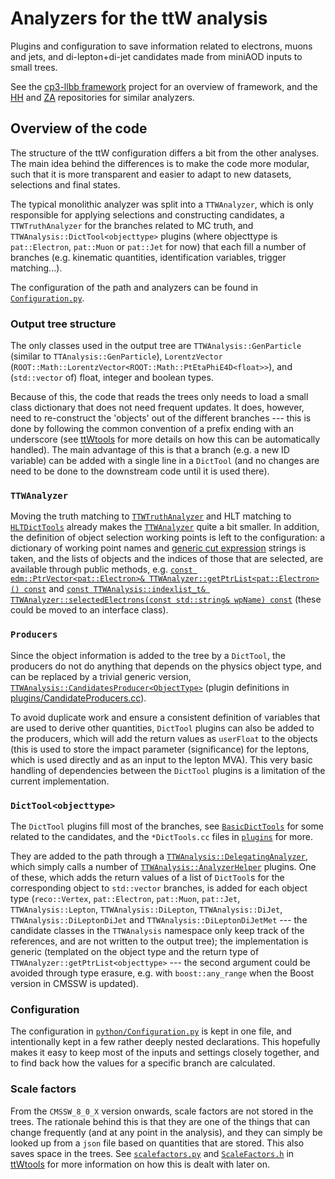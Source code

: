 # Analyzers for the ttW analysis #

Plugins and configuration to save information related to electrons, muons and jets, and di-lepton+di-jet candidates made from miniAOD inputs to small trees.

See the [cp3-llbb framework](https://github.com/cp3-llbb/Framework) project for an overview of framework, and the [HH](https://github.com/cp3-llbb/HHAnalysis) and [ZA](https://github.com/cp3-llbb/ZAAnalysis) repositories for similar analyzers.

## Overview of the code ##

The structure of the ttW configuration differs a bit from the other analyses.
The main idea behind the differences is to make the code more modular, such that it is more transparent and easier to adapt to new datasets, selections and final states.

The typical monolithic analyzer was split into a `TTWAnalyzer`, which is only responsible for applying selections and constructing candidates, a `TTWTruthAnalyzer` for the branches related to MC truth, and `TTWAnalysis::DictTool<objecttype>` plugins (where objecttype is `pat::Electron`, `pat::Muon` or `pat::Jet` for now) that each fill a number of branches (e.g. kinematic quantities, identification variables, trigger matching...).

The configuration of the path and analyzers can be found in [`Configuration.py`](python/Configuration.py).

### Output tree structure ###

The only classes used in the output tree are `TTWAnalysis::GenParticle` (similar to `TTAnalysis::GenParticle`), `LorentzVector` (`ROOT::Math::LorentzVector<ROOT::Math::PtEtaPhiE4D<float>>`), and (`std::vector` of) float, integer and boolean types.

Because of this, the code that reads the trees only needs to load a small class dictionary that does not need frequent updates.
It does, however, need to re-construct the 'objects' out of the different branches --- this is done by following the common convention of a prefix ending with an underscore (see [ttWtools](https://gitlab.cern.ch/piedavid/ttWTools) for more details on how this can be automatically handled).
The main advantage of this is that a branch (e.g. a new ID variable) can be added with a single line in a `DictTool` (and no changes are need to be done to the downstream code until it is used there).

### `TTWAnalyzer` ###

Moving the truth matching to [`TTWTruthAnalyzer`](plugins/TTWTruthAnalyzer.cc) and HLT matching to [`HLTDictTools`](plugins/HLTDictTools.cc) already makes the [`TTWAnalyzer`](plugins/TTWAnalyzer.cc) quite a bit smaller.
In addition, the definition of object selection working points is left to the configuration: a dictionary of working point names and [generic cut expression](https://twiki.cern.ch/twiki/bin/view/CMSPublic/SWGuidePhysicsCutParser) strings is taken, and the lists of objects and the indices of those that are selected, are available through public methods, e.g. [`const edm::PtrVector<pat::Electron>& TTWAnalyzer::getPtrList<pat::Electron>() const`](interface/TTWAnalyzer.h#L212) and [`const TTWAnalysis::indexlist_t& TTWAnalyzer::selectedElectrons(const std::string& wpName) const`](interface/TTWAnalyzer.h#L127) (these could be moved to an interface class).

### `Producers` ###

Since the object information is added to the tree by a `DictTool`, the producers do not do anything that depends on the physics object type, and can be replaced by a trivial generic version, [`TTWAnalysis::CandidatesProducer<ObjectType>`](interface/CandidatesProducer.h) (plugin definitions in [plugins/CandidateProducers.cc](plugins/CandidatesProducers.cc)).

To avoid duplicate work and ensure a consistent definition of variables that are used to derive other quantities, `DictTool` plugins can also be added to the producers, which will add the return values as `userFloat` to the objects (this is used to store the impact parameter (significance) for the leptons, which is used directly and as an input to the lepton MVA).
This very basic handling of dependencies between the `DictTool` plugins is a limitation of the current implementation.

### `DictTool<objecttype>` ###

The `DictTool` plugins fill most of the branches, see [ `BasicDictTools`](plugins/BasicDictTools.cc) for some related to the candidates, and the `*DictTools.cc` files in [`plugins`](plugins) for more.

They are added to the path through a [`TTWAnalysis::DelegatingAnalyzer`](plugins/DelegatingAnalyzer.cc), which simply calls a number of [`TTWAnalysis::AnalyzerHelper`](interface/AnalyzerHelper.h) plugins.
One of these, which adds the return values of a list of `DictTool`s for the corresponding object to `std::vector` branches, is added for each object type (`reco::Vertex`, `pat::Electron`, `pat::Muon`, `pat::Jet`, `TTWAnalysis::Lepton`, `TTWAnalysis::DiLepton`, `TTWAnalysis::DiJet`, `TTWAnalysis::DiLeptonDiJet` and `TTWAnalysis::DiLeptonDiJetMet` --- the candidate classes in the `TTWAnalysis` namespace only keep track of the references, and are not written to the output tree); the implementation is generic (templated on the object type and the return type of `TTWAnalyzer::getPtrList<objecttype>` --- the second argument could be avoided through type erasure, e.g. with `boost::any_range` when the Boost version in CMSSW is updated).

### Configuration ###

The configuration in [`python/Configuration.py`](python/Configuration.py) is kept in one file, and intentionally kept in a few rather deeply nested declarations.
This hopefully makes it easy to keep most of the inputs and settings closely together, and to find back how the values for a specific branch are calculated.

### Scale factors ###

From the `CMSSW_8_0_X` version onwards, scale factors are not stored in the trees.
The rationale behind this is that they are one of the things that can change frequently (and at any point in the analysis), and they can simply be looked up from a `json` file based on quantities that are stored.
This also saves space in the trees.
See [`scalefactors.py`](https://gitlab.cern.ch/piedavid/ttWTools/tree/dev/python/scalefactors.py) and [`ScaleFactors.h`](https://gitlab.cern.ch/piedavid/ttWTools/tree/dev/common/include/ScaleFactors.py) in [ttWtools](https://gitlab.cern.ch/piedavid/ttWTools) for more information on how this is dealt with later on.
